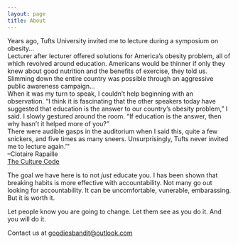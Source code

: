 ```yaml
---
layout: page
title: About
---
```


<p class="message">
    Years ago, Tufts University invited me to lecture during a symposium on obesity…
    </br>
    Lecturer after lecturer offered solutions for America’s obesity problem, all of which revolved around education. Americans would be thinner if only they knew about good nutrition and the benefits of exercise, they told us. Slimming down the entire country was possible through an aggressive public awareness campaign…
    </br>
    When it was my turn to speak, I couldn’t help beginning with an observation. “I think it is fascinating that the other speakers today have suggested that education is the answer to our country’s obesity problem,” I said. I slowly gestured around the room. “If education is the answer, then why hasn’t it helped more of you?”
    </br>
    There were audible gasps in the auditorium when I said this, quite a few snickers, and five times as many sneers. Unsurprisingly, Tufts never invited me to lecture again.’”
    </br>
    –Clotaire Rapaille
    <br/>
    <a href="http://amzn.to/1rerMJt" target="_blank">The Culture Code</a>
</p>

<p>
    The goal we have here is to not <i>just</i> educate you. I has been shown that breaking habits is more effective with accountability. Not many go out looking for accountability. It can be uncomfortable, vunerable, embarassing. But it is worth it.
</p>
<p>
    Let people know you are going to change. Let them see as you do it. And you will do it.
</p>
<p>Contact us at <a href="mailto:goodiesbandit@outlook.com&subject=From the Blog">goodiesbandit@outlook.com</a></p>